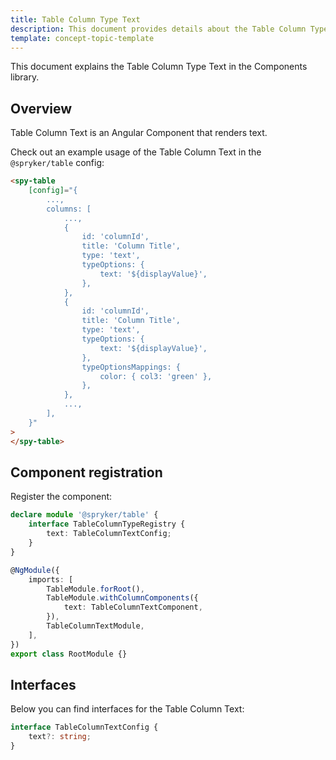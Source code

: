 ```yaml
---
title: Table Column Type Text
description: This document provides details about the Table Column Type Text in the Components Library.
template: concept-topic-template
---
```


This document explains the Table Column Type Text in the Components library.

## Overview

Table Column Text is an Angular Component that renders text.

Check out an example usage of the Table Column Text in the `@spryker/table` config:

```html
<spy-table
    [config]="{
        ...,
        columns: [
            ...,
            {
                id: 'columnId',
                title: 'Column Title',
                type: 'text',
                typeOptions: {
                    text: '${displayValue}',
                },
            },
            {
                id: 'columnId',
                title: 'Column Title',
                type: 'text',
                typeOptions: {
                    text: '${displayValue}',
                },
                typeOptionsMappings: {
                    color: { col3: 'green' },
                },
            },
            ...,
        ],
    }"
>
</spy-table>
```

## Component registration

Register the component:

```ts
declare module '@spryker/table' {
    interface TableColumnTypeRegistry {
        text: TableColumnTextConfig;
    }
}

@NgModule({
    imports: [
        TableModule.forRoot(),
        TableModule.withColumnComponents({
            text: TableColumnTextComponent,
        }),
        TableColumnTextModule,
    ],
})
export class RootModule {}
```

## Interfaces

Below you can find interfaces for the Table Column Text:

```ts
interface TableColumnTextConfig {
    text?: string;
}
```
